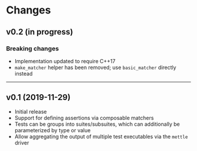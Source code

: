 # Changes

## v0.2 (in progress)

### Breaking changes
- Implementation updated to require C++17
- `make_matcher` helper has been removed; use `basic_matcher` directly instead

---

## v0.1 (2019-11-29)

- Initial release
- Support for defining assertions via composable matchers
- Tests can be groups into suites/subsuites, which can additionally be
  parameterized by type or value
- Allow aggregating the output of multiple test executables via the `mettle`
  driver
